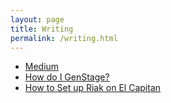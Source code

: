 ```yaml
---
layout: page
title: Writing
permalink: /writing.html
---
```


* [Medium](https://medium.com/@bitcapulet)
* [How do I GenStage?](https://engineering.spreedly.com/blog/how-do-i-genstage.html)
* [How to Set up Riak on El Capitan](https://bitcapulet.wordpress.com/2016/07/22/how-to-set-up-riak-on-el-capitan/)
